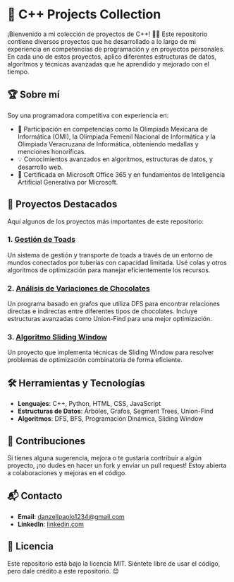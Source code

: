 # 🚀 C++ Projects Collection

¡Bienvenido a mi colección de proyectos de C++! 👩‍💻 Este repositorio contiene diversos proyectos que he desarrollado a lo largo de mi experiencia en competencias de programación y en proyectos personales. En cada uno de estos proyectos, aplico diferentes estructuras de datos, algoritmos y técnicas avanzadas que he aprendido y mejorado con el tiempo.

## 🏆 Sobre mí

Soy una programadora competitiva con experiencia en:

- 🥇 Participación en competencias como la Olimpiada Mexicana de Informática (OMI), la Olimpiada Femenil Nacional de Informática y la Olimpiada Veracruzana de Informática, obteniendo medallas y menciones honoríficas.
- 💡 Conocimientos avanzados en algoritmos, estructuras de datos, y desarrollo web.
- 📜 Certificada en Microsoft Office 365 y en fundamentos de Inteligencia Artificial Generativa por Microsoft.

## 📂 Proyectos Destacados

Aquí algunos de los proyectos más importantes de este repositorio:

### 1. **[Gestión de Toads](./path-to-project)** 
Un sistema de gestión y transporte de toads a través de un entorno de mundos conectados por tuberías con capacidad limitada. Usé colas y otros algoritmos de optimización para manejar eficientemente los recursos.

### 2. **[Análisis de Variaciones de Chocolates](./path-to-project)** 
Un programa basado en grafos que utiliza DFS para encontrar relaciones directas e indirectas entre diferentes tipos de chocolates. Incluye estructuras avanzadas como Union-Find para una mejor optimización.

### 3. **[Algoritmo Sliding Window](./path-to-project)** 
Un proyecto que implementa técnicas de Sliding Window para resolver problemas de optimización combinatoria de forma eficiente.

## 🛠️ Herramientas y Tecnologías

- **Lenguajes**: C++, Python, HTML, CSS, JavaScript
- **Estructuras de Datos**: Árboles, Grafos, Segment Trees, Union-Find
- **Algoritmos**: DFS, BFS, Programación Dinámica, Sliding Window

## 🤝 Contribuciones

Si tienes alguna sugerencia, mejora o te gustaría contribuir a algún proyecto, ¡no dudes en hacer un fork y enviar un pull request! Estoy abierta a colaboraciones y mejoras en el código.

## 📬 Contacto

- **Email**: [danzellpaolo1234@gmail.com](mailto:danzellpaolo1234@gmail.com)
- **LinkedIn**:  [linkedin.com](https://www.linkedin.com/in/danzell-paolo-162536312/)  

## 🔗 Licencia

Este repositorio está bajo la licencia MIT. Siéntete libre de usar el código, pero dale crédito a este repositorio. 😊

